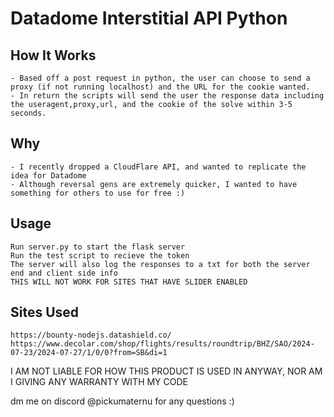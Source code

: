 # Datadome Interstitial API Python

## How It Works
    - Based off a post request in python, the user can choose to send a proxy (if not running localhost) and the URL for the cookie wanted. 
    - In return the scripts will send the user the response data including the useragent,proxy,url, and the cookie of the solve within 3-5 seconds.
## Why
    - I recently dropped a CloudFlare API, and wanted to replicate the idea for Datadome
    - Although reversal gens are extremely quicker, I wanted to have something for others to use for free :)


## Usage
    Run server.py to start the flask server
    Run the test script to recieve the token
    The server will also log the responses to a txt for both the server end and client side info
    THIS WILL NOT WORK FOR SITES THAT HAVE SLIDER ENABLED 

## Sites Used
    https://bounty-nodejs.datashield.co/
    https://www.decolar.com/shop/flights/results/roundtrip/BHZ/SAO/2024-07-23/2024-07-27/1/0/0?from=SB&di=1


I AM NOT LIABLE FOR HOW THIS PRODUCT IS USED IN ANYWAY, NOR AM I GIVING ANY WARRANTY WITH MY CODE

dm me on discord @pickumaternu for any questions :)
